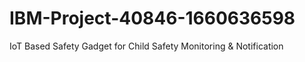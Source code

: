 # IBM-Project-40846-1660636598
IoT Based Safety Gadget for Child Safety Monitoring &amp; Notification
